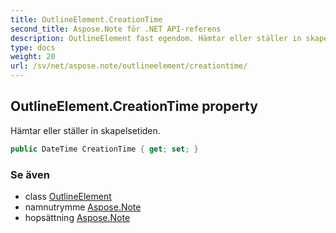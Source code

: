 ```yaml
---
title: OutlineElement.CreationTime
second_title: Aspose.Note för .NET API-referens
description: OutlineElement fast egendom. Hämtar eller ställer in skapelsetiden.
type: docs
weight: 20
url: /sv/net/aspose.note/outlineelement/creationtime/
---
```

## OutlineElement.CreationTime property

Hämtar eller ställer in skapelsetiden.

```csharp
public DateTime CreationTime { get; set; }
```

### Se även

* class [OutlineElement](../)
* namnutrymme [Aspose.Note](../../outlineelement/)
* hopsättning [Aspose.Note](../../../)


